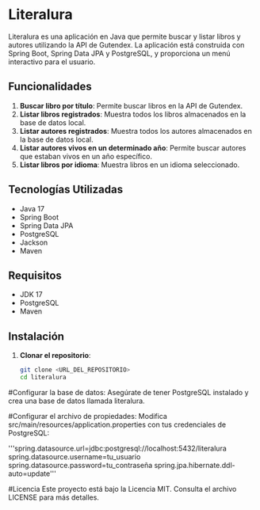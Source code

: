 # Literalura

Literalura es una aplicación en Java que permite buscar y listar libros y autores utilizando la API de Gutendex. La aplicación está construida con Spring Boot, Spring Data JPA y PostgreSQL, y proporciona un menú interactivo para el usuario.

## Funcionalidades

1. **Buscar libro por título**: Permite buscar libros en la API de Gutendex.
2. **Listar libros registrados**: Muestra todos los libros almacenados en la base de datos local.
3. **Listar autores registrados**: Muestra todos los autores almacenados en la base de datos local.
4. **Listar autores vivos en un determinado año**: Permite buscar autores que estaban vivos en un año específico.
5. **Listar libros por idioma**: Muestra libros en un idioma seleccionado.

## Tecnologías Utilizadas

- Java 17
- Spring Boot
- Spring Data JPA
- PostgreSQL
- Jackson
- Maven

## Requisitos

- JDK 17
- PostgreSQL
- Maven

## Instalación

1. **Clonar el repositorio**:
   ```bash
   git clone <URL_DEL_REPOSITORIO>
   cd literalura

#Configurar la base de datos:
Asegúrate de tener PostgreSQL instalado y crea una base de datos llamada literalura.

#Configurar el archivo de propiedades:
Modifica src/main/resources/application.properties con tus credenciales de PostgreSQL:

'''spring.datasource.url=jdbc:postgresql://localhost:5432/literalura
spring.datasource.username=tu_usuario
spring.datasource.password=tu_contraseña
spring.jpa.hibernate.ddl-auto=update'''

#Licencia
Este proyecto está bajo la Licencia MIT. Consulta el archivo LICENSE para más detalles.
